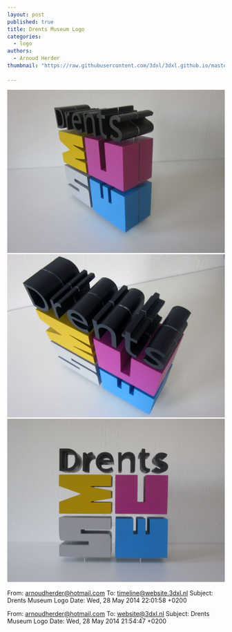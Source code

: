 ```yaml
---
layout: post
published: true
title: Drents Museum Logo
categories:
  - logo
authors:
  - Arnoud Herder
thumbnail: "https://raw.githubusercontent.com/3dxl/3dxl.github.io/master/photos/2014-05-28/46_img_3737.mini.jpg"

---
```


![](https://raw.githubusercontent.com/3dxl/3dxl.github.io/master/photos/2014-05-28/46_img_3737.midi.jpg)
![](https://raw.githubusercontent.com/3dxl/3dxl.github.io/master/photos/2014-05-28/47_img_3736.midi.jpg)
![](https://raw.githubusercontent.com/3dxl/3dxl.github.io/master/photos/2014-05-28/48_img_3719.midi.jpg)



From: arnoudherder@hotmail.com
To: timeline@website.3dxl.nl
Subject: Drents Museum Logo
Date: Wed, 28 May 2014 22:01:58 +0200






From: arnoudherder@hotmail.com
To: website@3dxl.nl
Subject: Drents Museum Logo
Date: Wed, 28 May 2014 21:54:47 +0200




 		 	   		   		 	   		   		 	   		  